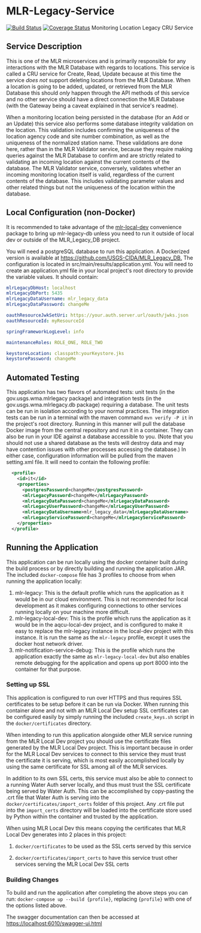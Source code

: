 # MLR-Legacy-Service

[![Build Status](https://travis-ci.org/USGS-CIDA/MLR-Legacy-Service.svg?branch=master)](https://travis-ci.org/USGS-CIDA/MLR-Legacy-Service) [![Coverage Status](https://coveralls.io/repos/github/USGS-CIDA/MLR-Legacy-Service/badge.svg?branch=master)](https://coveralls.io/github/USGS-CIDA/MLR-Legacy-Service?branch=master)
Monitoring Location Legacy CRU Service

## Service Description

This is one of the MLR microservices and is primarily responsible for any interactions with the MLR Database with regards to locations. This service is called a CRU service for Create, Read, Update because at this time the service _does not_ support deleting locations from the MLR Database. When a location is going to be added, updated, or retrieved from the MLR Database this should _only_ happen through the API methods of this service and no other service should have a direct connection the MLR Database (with the Gateway being a caveat explained in that service's readme).

When a monitoring location being persisted in the database (for an Add or an Update) this service also performs some database integrity validation on the location. This validation includes confirming the uniqueness of the location agency code and site number combination, as well as the uniqueness of the normalized station name. These validations are done here, rather than in the MLR Validator service, because they require making queries against the MLR Database to confirm and are strictly related to validating an incoming location against the current contents of the database. The MLR Validator service, conversely, validates whether an incoming monitoring location itself is valid, regardless of the current contents of the database. This includes validating parameter values and other related things but not the uniqueness of the location within the database.

## Local Configuration (non-Docker)

It is recommended to take advantage of the [mlr-local-dev](https://github.com/USGS-CIDA/mlr-local-dev) convenience package to bring up mlr-legacy-db unless you need to run it outside of local dev or outside of the MLR_Legacy_DB project.

You will need a postgreSQL database to run this application. A Dockerized version is available at <https://github.com/USGS-CIDA/MLR_Legacy_DB.>
The configuration is located in src/main/results/application.yml. You will need to create an application.yml file in your local project's root directory to provide the variable values. It should contain:

```yaml
mlrLegacyDbHost: localhost
mlrLegacyDbPort: 5435
mlrLegacyDataUsername: mlr_legacy_data
mlrLegacyDataPassword: changeMe

oauthResourceJwkSetUri: https://your.auth.server.url/oauth/jwks.json
oauthResourceId: myResourceId

springFrameworkLogLevel: info

maintenanceRoles: ROLE_ONE, ROLE_TWO

keystoreLocation: classpath:yourKeystore.jks
keystorePassword: changeMe
```

## Automated Testing

This application has two flavors of automated tests: unit tests (in the gov.usgs.wma.mlrlegacy package) and integration tests (in the gov.usgs.wma.mlrlegacy.db package) requiring a database. The unit tests can be run in isolation according to your normal practices.
The integration tests can be run in a terminal with the maven command ```mvn verify -P it``` in the project's root directory. Running in this manner will pull the database Docker image from the central repository and run it in a container.
They can also be run in your IDE against a database accessible to you. (Note that you should not use a shared database as the tests will destroy data and may have contention issues with other processes accessing the database.)
In either case, configuration information will be pulled from the maven setting.xml file. It will need to contain the following profile:

```xml
  <profile>
    <id>it</id>
    <properties>
      <postgresPassword>changeMe</postgresPassword>
      <mlrLegacyPassword>changeMe</mlrLegacyPassword>
      <mlrLegacyDataPassword>changeMe</mlrLegacyDataPassword>
      <mlrLegacyUserPassword>changeMe</mlrLegacyUserPassword>
      <mlrLegacyDataUsername>mlr_legacy_data</mlrLegacyDataUsername>
      <mlrLegacyServicePassword>changeMe</mlrLegacyServicePassword>
    </properties>
  </profile>
```

## Running the Application

This application can be run locally using the docker container built during the build process or by directly building and running the application JAR. The included `docker-compose` file has 3 profiles to choose from when running the application locally:

1. mlr-legacy: This is the default profile which runs the application as it would be in our cloud environment. This is not recommended for local development as it makes configuring connections to other services running locally on your machine more difficult.
2. mlr-legacy-local-dev: This is the profile which runs the application as it would be in the aqcu-local-dev project, and is configured to make it easy to replace the mlr-legacy instance in the local-dev project with this instance. It is run the same as the `mlr-legacy` profile, except it uses the docker host network driver.
3. mlr-notification-service-debug: This is the profile which runs the application exactly the same as `mlr-legacy-local-dev` but also enables remote debugging for the application and opens up port 8000 into the container for that purpose.

### Setting up SSL

This application is configured to run over HTTPS and thus requires SSL certificates to be setup before it can be run via Docker. When running this container alone and not with an MLR Local Dev setup SSL certificates can be configured easily by simply running the included `create_keys.sh` script in the `docker/certificates` directory.

When intending to run this application alongside other MLR service running from the MLR Local Dev project you should use the certificate files generated by the MLR Local Dev project. This is important because in order for the MLR Local Dev services to connect to this service they must trust the certificate it is serving, which is most easily accomplished locally by using the same certificate for SSL among all of the MLR services.

In addition to its own SSL certs, this service must also be able to connect to a running Water Auth server locally, and thus must trust the SSL certificate being served by Water Auth. This can be accomplished by copy-pasting the .crt file that Water Auth is serving into the `docker/certificates/import_certs` folder of this project. Any .crt file put into the `import_certs` directory will be loaded into the certificate store used by Python within the container and trusted by the application.

When using MLR Local Dev this means copying the certificates that MLR Local Dev generates into 2 places in this project:

1. `docker/certificates` to be used as the SSL certs served by this service

2. `docker/certificates/import_certs` to have this service trust other services serving the MLR Local Dev SSL certs

### Building Changes

To build and run the application after completing the above steps you can run: `docker-compose up --build {profile}`, replacing `{profile}` with one of the options listed above.

The swagger documentation can then be accessed at <https://localhost:6010/swagger-ui.html>

